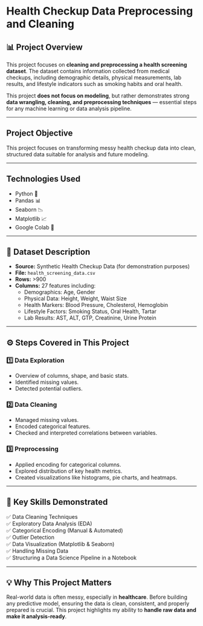 # Health Checkup Data Preprocessing and Cleaning

## 📊 Project Overview
This project focuses on **cleaning and preprocessing a health screening dataset**. The dataset contains information collected from medical checkups, including demographic details, physical measurements, lab results, and lifestyle indicators such as smoking habits and oral health.

This project **does not focus on modeling**, but rather demonstrates strong **data wrangling, cleaning, and preprocessing techniques** — essential steps for any machine learning or data analysis pipeline.

---

## Project Objective
This project focuses on transforming messy health checkup data into clean, structured data suitable for analysis and future modeling.

---

## Technologies Used
- Python 🐍
- Pandas 📊
- Seaborn 📉
- Matplotlib 📈
- Google Colab 🚀

---
## 📂 Dataset Description
- **Source:** Synthetic Health Checkup Data (for demonstration purposes)
- **File:** `health_screening_data.csv`
- **Rows:** >900
- **Columns:** 27 features including:
    - Demographics: Age, Gender
    - Physical Data: Height, Weight, Waist Size
    - Health Markers: Blood Pressure, Cholesterol, Hemoglobin
    - Lifestyle Factors: Smoking Status, Oral Health, Tartar
    - Lab Results: AST, ALT, GTP, Creatinine, Urine Protein

---

## ⚙️ Steps Covered in This Project
### 1️⃣ Data Exploration
- Overview of columns, shape, and basic stats.
- Identified missing values.
- Detected potential outliers.

### 2️⃣ Data Cleaning
- Managed missing values.
- Encoded categorical features.
- Checked and interpreted correlations between variables.

### 3️⃣ Preprocessing
- Applied encoding for categorical columns.
- Explored distribution of key health metrics.
- Created visualizations like histograms, pie charts, and heatmaps.

---

## 🚀 Key Skills Demonstrated
✅ Data Cleaning Techniques  
✅ Exploratory Data Analysis (EDA)  
✅ Categorical Encoding (Manual & Automated)  
✅ Outlier Detection  
✅ Data Visualization (Matplotlib & Seaborn)  
✅ Handling Missing Data  
✅ Structuring a Data Science Pipeline in a Notebook

---

## 💡 Why This Project Matters
Real-world data is often messy, especially in **healthcare**. Before building any predictive model, ensuring the data is clean, consistent, and properly prepared is crucial. This project highlights my ability to **handle raw data and make it analysis-ready**.

